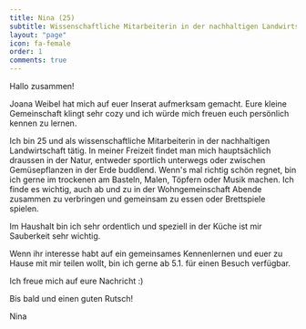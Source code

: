 ```yaml
---
title: Nina (25)
subtitle: Wissenschaftliche Mitarbeiterin in der nachhaltigen Landwirtschaft
layout: "page"
icon: fa-female
order: 1
comments: true
---
```


Hallo zusammen!

Joana Weibel hat mich auf euer Inserat aufmerksam gemacht. Eure kleine Gemeinschaft klingt sehr cozy und ich würde mich freuen euch persönlich kennen zu lernen.

Ich bin 25 und als wissenschaftliche Mitarbeiterin in der nachhaltigen Landwirtschaft tätig. In meiner Freizeit findet man mich hauptsächlich draussen in der Natur, entweder sportlich unterwegs oder zwischen Gemüsepflanzen in der Erde buddlend. Wenn's mal richtig schön regnet, bin ich gerne im trockenen am Basteln, Malen, Töpfern oder Musik machen. Ich finde es wichtig, auch ab und zu in der Wohngemeinschaft Abende zusammen zu verbringen und gemeinsam zu essen oder Brettspiele spielen.

Im Haushalt bin ich sehr ordentlich und speziell in der Küche ist mir Sauberkeit sehr wichtig.



Wenn ihr interesse habt auf ein gemeinsames Kennenlernen und euer zu Hause mit mir teilen wollt, bin ich gerne ab 5.1. für einen Besuch verfügbar.

Ich freue mich auf eure Nachricht :)

Bis bald und einen guten Rutsch!

Nina